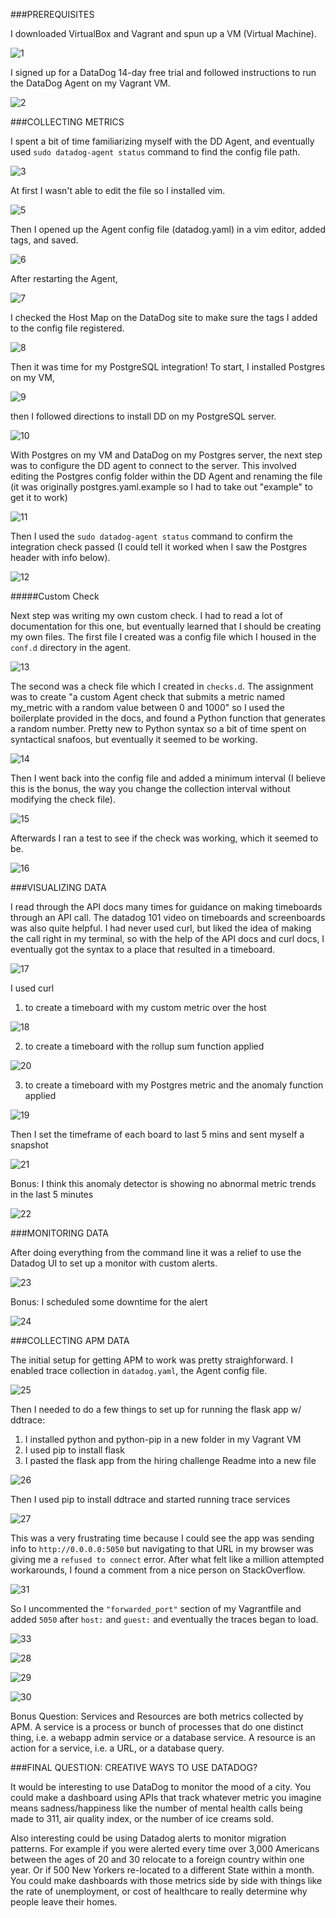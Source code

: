 ###PREREQUISITES

I downloaded VirtualBox and Vagrant and spun up a VM (Virtual Machine).

![1](screenshots/1.png)

I signed up for a DataDog 14-day free trial and followed instructions to run the DataDog Agent on my Vagrant VM.

![2](screenshots/2.png)

###COLLECTING METRICS

I spent a bit of time familiarizing myself with the DD Agent, and eventually used ```sudo datadog-agent status``` command to find the config file path.

![3](screenshots/3.png)

At first I wasn't able to edit the file so I installed vim.

![5](screenshots/5.png)

Then I opened up the Agent config file (datadog.yaml) in a vim editor, added tags, and saved.

![6](screenshots/6.png)

After restarting the Agent,

![7](screenshots/7.png)

I checked the Host Map on the DataDog site to make sure the tags I added to the config file registered.

![8](screenshots/8.png)

Then it was time for my PostgreSQL integration! To start, I installed Postgres on my VM,

![9](screenshots/9.png)

then I followed directions to install DD on my PostgreSQL server.

![10](screenshots/10.png)

With Postgres on my VM and DataDog on my Postgres server, the next step was to configure the DD agent to connect to the server. This involved editing the Postgres config folder within the DD Agent and renaming the file (it was originally postgres.yaml.example so I had to take out "example" to get it to work)

![11](screenshots/11.png)

Then I used the ```sudo datadog-agent status``` command to confirm the integration check passed (I could tell it worked when I saw the Postgres header with info below).

![12](screenshots/12.png)

#####Custom Check

Next step was writing my own custom check. I had to read a lot of documentation for this one, but eventually learned that I should be creating my own files. The first file I created was a config file which I housed in the ```conf.d``` directory in the agent.

![13](screenshots/13.png)

The second was a check file which I created in ```checks.d```. The assignment was to create "a custom Agent check that submits a metric named my_metric with a random value between 0 and 1000" so I used the boilerplate provided in the docs, and found a Python function that generates a random number. Pretty new to Python syntax so a bit of time spent on syntactical snafoos, but eventually it seemed to be working.

![14](screenshots/14.png)

Then I went back into the config file and added a minimum interval (I believe this is the bonus, the way you change the collection interval without modifying the check file).

![15](screenshots/15.png)

Afterwards I ran a test to see if the check was working, which it seemed to be.

![16](screenshots/16.png)

###VISUALIZING DATA

I read through the API docs many times for guidance on making timeboards through an API call. The datadog 101 video on timeboards and screenboards was also quite helpful. I had never used curl, but liked the idea of making the call right in my terminal, so with the help of the API docs and curl docs, I eventually got the syntax to a place that resulted in a timeboard.

![17](screenshots/17.png)

I used curl
1. to create a timeboard with my custom metric over the host

![18](screenshots/18.png)

2. to create a timeboard with the rollup sum function applied

![20](screenshots/20.png)

3. to create a timeboard with my Postgres metric and the anomaly function applied

![19](screenshots/19.png)

Then I set the timeframe of each board to last 5 mins and sent myself a snapshot

![21](screenshots/21.png)

Bonus: I think this anomaly detector is showing no abnormal metric trends in the last 5 minutes

![22](screenshots/22.png)

###MONITORING DATA

After doing everything from the command line it was a relief to use the Datadog UI to set up a monitor with custom alerts.

![23](screenshots/23.png)

Bonus: I scheduled some downtime for the alert

![24](screenshots/24.png)

###COLLECTING APM DATA

The initial setup for getting APM to work was pretty straighforward. I enabled trace collection in ```datadog.yaml```, the Agent config file.

![25](screenshots/25.png)

Then I needed to do a few things to set up for running the flask app w/ ddtrace:
1. I installed python and python-pip in a new folder in my Vagrant VM
2. I used pip to install flask
3. I pasted the flask app from the hiring challenge Readme into a new file

![26](screenshots/26.png)

Then I used pip to install ddtrace and started running trace services  

![27](screenshots/27.png)

This was a very frustrating time because I could see the app was sending info to ```http://0.0.0.0:5050``` but navigating to that URL in my browser was giving me a ```refused to connect``` error. After what felt like a million attempted workarounds, I found a comment from a nice person on StackOverflow.

![31](screenshots/31.png)

So I uncommented the ```"forwarded_port"``` section of my Vagrantfile and added ```5050``` after ```host:``` and ```guest:``` and eventually the traces began to load.

![33](screenshots/33.png)

![28](screenshots/28.png)

![29](screenshots/29.png)

![30](screenshots/30.png)

Bonus Question: Services and Resources are both metrics collected by APM. A service is a process or bunch of processes that do one distinct thing, i.e. a webapp admin service or a database service. A resource is an action for a service, i.e. a URL, or a database query.

###FINAL QUESTION: CREATIVE WAYS TO USE DATADOG?

It would be interesting to use DataDog to monitor the mood of a city. You could make a dashboard using APIs that track whatever metric you imagine means sadness/happiness like the number of mental health calls being made to 311, air quality index, or the number of ice creams sold.

Also interesting could be using Datadog alerts to monitor migration patterns. For example if you were alerted every time over 3,000 Americans between the ages of 20 and 30 relocate to a foreign country within one year. Or if 500 New Yorkers re-located to a different State within a month. You could make dashboards with those metrics side by side with things like the rate of unemployment, or cost of healthcare to really determine why people leave their homes.    
